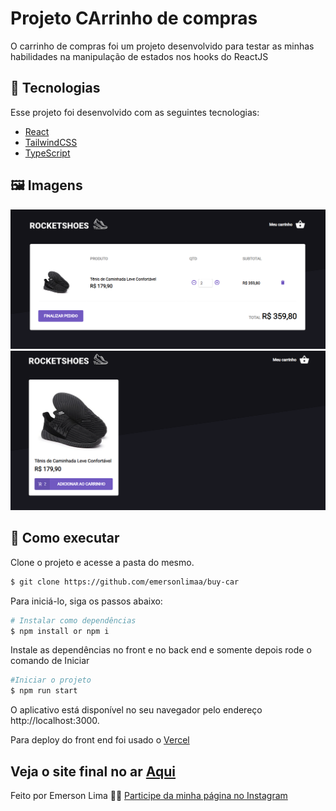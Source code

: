 # Projeto CArrinho de compras

  O carrinho de compras foi um projeto desenvolvido para testar as minhas habilidades na manipulação de estados nos hooks do ReactJS
<br>

##  🧪 Tecnologias

Esse projeto foi desenvolvido com as seguintes tecnologias:

- [ React ](https://reactjs.org)
- [ TailwindCSS ](https://www.styled-components.com/)
- [ TypeScript ](https://www.typescriptlang.org/)

##  🖼️ Imagens

  ![Screenshot](https://github.com/emersonlimaa/buy-car/blob/main/images/1.png?raw=true)
  ![Screenshot](https://github.com/emersonlimaa/buy-car/blob/main/images/2.png?raw=true)

##  🚀 Como executar

Clone o projeto e acesse a pasta do mesmo.

```bash
$ git clone https://github.com/emersonlimaa/buy-car
```

Para iniciá-lo, siga os passos abaixo:
```bash
# Instalar como dependências
$ npm install or npm i
```

Instale as dependências no front e no back end e somente depois rode o comando de Iniciar
```bash
#Iniciar o projeto
$ npm run start
```
O aplicativo está disponível no seu navegador pelo endereço http://localhost:3000.

Para deploy do front end foi usado o [Vercel](https://vercel.com)

## Veja o site final no ar [Aqui]()

Feito por Emerson Lima 👋🏻 [ Participe da minha página no Instagram ](https://instagram.com/emersonslima)
